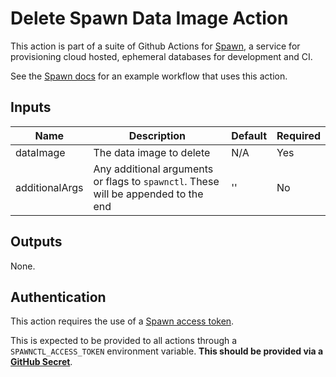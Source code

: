 # Delete Spawn Data Image Action

This action is part of a suite of Github Actions for [Spawn](https://spawn.cc), a service for provisioning cloud hosted, ephemeral databases for development and CI.

See the [Spawn docs](https://docs.spawn.cc/cicd/github-actions) for an example workflow that uses this action.

## Inputs

| Name            | Description                                                                           | Default | Required |
| --------------- | ------------------------------------------------------------------------------------- | ------- | -------- |
| dataImage       | The data image to delete                                                              | N/A     | Yes      |
| additionalArgs  | Any additional arguments or flags to `spawnctl`. These will be appended to the end    | ''      | No       |

## Outputs

None.

## Authentication

This action requires the use of a [Spawn access token](https://spawn.cc/docs/spawnctl-accesstoken-create).

This is expected to be provided to all actions through a `SPAWNCTL_ACCESS_TOKEN` environment variable. **This should be provided via a [GitHub Secret](https://docs.github.com/en/actions/reference/encrypted-secrets)**.
